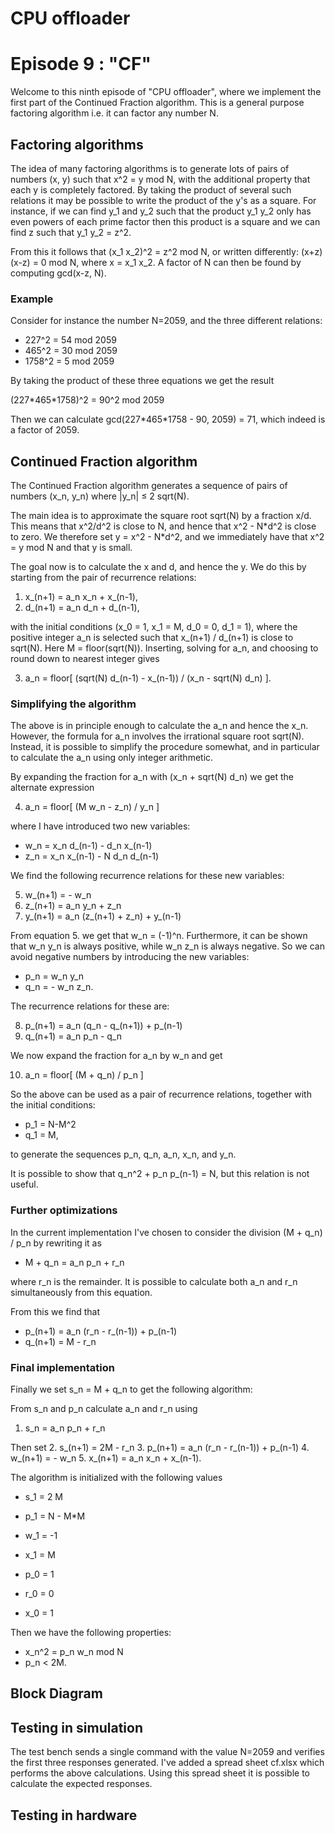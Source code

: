 # CPU offloader
# Episode 9 : "CF"

Welcome to this ninth episode of "CPU offloader", where we implement the first
part of the Continued Fraction algorithm. This is a general purpose factoring
algorithm i.e. it can factor any number N.

## Factoring algorithms

The idea of many factoring algorithms is to generate lots of pairs of numbers
(x, y) such that x^2 = y mod N, with the additional property that each y is
completely factored. By taking the product of several such relations it may be
possible to write the product of the y's as a square. For instance, if we can
find y\_1 and y\_2 such that the product y\_1 y\_2 only has even powers of each
prime factor then this product is a square and we can find z such that y\_1
y\_2 = z^2.

From this it follows that (x\_1 x\_2)^2 = z^2 mod N, or written differently:
(x+z)(x-z) = 0 mod N, where x = x\_1 x\_2. A factor of N can then be found by
computing gcd(x-z, N).

### Example
Consider for instance the number N=2059, and the three different relations:

* 227^2 = 54 mod 2059
* 465^2 = 30 mod 2059
* 1758^2 = 5 mod 2059

By taking the product of these three equations we get the result

(227\*465\*1758)^2 = 90^2 mod 2059

Then we can calculate gcd(227\*465\*1758 - 90, 2059) = 71, which indeed is a
factor of 2059.

## Continued Fraction algorithm

The Continued Fraction algorithm generates a sequence of pairs of numbers
(x\_n, y\_n) where |y\_n| &le; 2 sqrt(N).

The main idea is to approximate the square root sqrt(N) by a fraction x/d.
This means that x^2/d^2 is close to N, and hence that x^2 - N\*d^2 is close to
zero. We therefore set y = x^2 - N\*d^2, and we immediately have that x^2 = y
mod N and that y is small.

The goal now is to calculate the x and d, and hence the y. We do this by
starting from the pair of recurrence relations:

1. x\_(n+1) = a\_n x\_n + x\_(n-1),
2. d\_(n+1) = a\_n d\_n + d\_(n-1),

with the initial conditions (x\_0 = 1, x\_1 = M, d\_0 = 0, d\_1 = 1), where the
positive integer a\_n is selected such that x\_(n+1) / d\_(n+1) is close to
sqrt(N). Here M = floor(sqrt(N)). Inserting, solving for a\_n, and choosing to
round down to nearest integer gives

3. a\_n = floor[ (sqrt(N) d\_(n-1) - x\_(n-1)) / (x\_n - sqrt(N) d\_n) ].

### Simplifying the algorithm

The above is in principle enough to calculate the a\_n and hence the x\_n.
However, the formula for a\_n involves the irrational square root sqrt(N).
Instead, it is possible to simplify the procedure somewhat, and in particular
to calculate the a\_n using only integer arithmetic.

By expanding the fraction for a\_n with (x\_n + sqrt(N) d\_n) we get the
alternate expression

4. a\_n = floor[ (M w\_n - z\_n) / y\_n ]

where I have introduced two new variables:

* w\_n = x\_n d\_(n-1) - d\_n x\_(n-1)
* z\_n = x\_n x\_(n-1) - N d\_n d\_(n-1)

We find the following recurrence relations for these new variables:

5. w\_(n+1) = - w\_n
6. z\_(n+1) = a\_n y\_n + z\_n
7. y\_(n+1) = a\_n (z\_(n+1) + z\_n) + y\_(n-1)

From equation 5. we get that w\_n = (-1)^n. Furthermore, it can be shown that
w\_n y\_n is always positive, while w\_n z\_n is always negative.  So we can
avoid negative numbers by introducing the new variables:

* p\_n = w\_n y\_n
* q\_n = - w\_n z\_n.

The recurrence relations for these are:

8. p\_(n+1) = a\_n (q\_n - q\_(n+1)) + p\_(n-1)
9. q\_(n+1) = a\_n p\_n - q\_n

We now expand the fraction for a\_n by w\_n and get

10. a\_n = floor[ (M + q\_n) / p\_n ]

So the above can be used as a pair of recurrence relations, together
with the initial conditions:

* p\_1 = N-M^2
* q\_1 = M,

to generate the sequences p\_n, q\_n, a\_n, x\_n, and y\_n.

It is possible to show that q\_n^2 + p\_n p\_(n-1) = N, but this relation
is not useful.

### Further optimizations

In the current implementation I've chosen to consider the division (M + q\_n) /
p\_n by rewriting it as 

* M + q\_n = a\_n p\_n + r\_n

where r\_n is the remainder. It is possible to calculate both a\_n and r\_n
simultaneously from this equation.

From this we find that

* p\_(n+1) = a\_n (r\_n - r\_(n-1)) + p\_(n-1)
* q\_(n+1) = M - r\_n

### Final implementation

Finally we set s\_n = M + q\_n to get the following algorithm:

From s\_n and p\_n calculate a\_n and r\_n using

1. s\_n = a\_n p\_n + r\_n

Then set
2. s\_(n+1) = 2M - r\_n
3. p\_(n+1) = a\_n (r\_n - r\_(n-1)) + p\_(n-1)
4. w\_(n+1) = - w\_n
5. x\_(n+1) = a\_n x\_n + x\_(n-1).

The algorithm is initialized with the following values
* s\_1 = 2 M
* p\_1 = N - M\*M
* w\_1 = -1
* x\_1 = M

* p\_0 = 1
* r\_0 = 0
* x\_0 = 1

Then we have the following properties:
* x\_n^2 = p\_n w\_n mod N
* p\_n < 2M.


## Block Diagram

## Testing in simulation
The test bench sends a single command with the value N=2059 and verifies the
first three responses generated.
I've added a spread sheet cf.xlsx which performs the above calculations. Using
this spread sheet it is possible to calculate the expected responses.

## Testing in hardware

